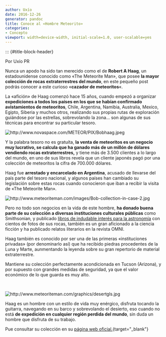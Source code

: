 ```yaml
---
author: Uxío
date: 2016-12-26
generator: pandoc
title: Conoce al «Hombre Meteorito»
categories:
- Concepto
viewport: width=device-width, initial-scale=1.0, user-scalable=yes
---
```


::: {#title-block-header}

Por Uxío PR

Nunca un apodo ha sido tan merecido como el de **Robert A Haag**, un
estadounidense conocido como «The Meteorite Man», que posee **la mayor
colección de rocas extraterrestres del mundo**, en este pequeño post
podrás conocer a este curioso «**cazador de meteoritos**«.

La «afición» de Haag comenzó hace 15 años, cuando empezó a organizar
**expediciones a todos los países en los que se habían confirmado
avistamientos de meteoritos**, Chile, Argentina, Namibia, Australia,
Mexico, Egipto, Siberia y muchos otros, realizando sus propias rutas de
exploración guiándose por las estrellas, sobrevolando la zona... son
algunas de sus técnicas para encontrar su particular tesoro.

![](http://www.novaspace.com/METEOR/PIX/Bobhaag.jpeg?v=1261126970717 "http://www.novaspace.com/METEOR/PIX/Bobhaag.jpeg")

Y la palabra tesoro no es gratuíta, **la venta de meteoritos es un
negocio muy lucrativo, se calcula que ha ganado más de un millón de
dólares vendiendo rocas extraterrestres,** y tiene más de 3.500 clientes
a lo largo del mundo, en uno de sus libros revela que un cliente japonés
pagó por una colección de meteoritos la cifra de 700.000 dólares.

Haag fue **arrestado y encarcelado en Argentina**, acusado de llevarse
del país parte del tesoro nacional, y algunos países han cambiado su
legislación sobre estas rocas cuando conocieron que iban a recibir la
visita de «The Meteorite Man».

![](http://www.meteoriteman.com/images/Bob-collection-in-case-2.jpg?v=1261127239002 "http://www.meteoriteman.com/images/Bob-collection-in-case-2.jpg")

Pero no todo son negocios en la vida de este hombre, **ha donado buena
parte de su colección a diversas instituciones culturales públicas**
como Smithsonian, y publicado [libros de indudable interés para la
astronomía](http://www.amazon.com/Robert-Haag-collection-meteorites-photographs/dp/B0006S6KVY)
con cientos de fotos de sus rocas, también es un gran aficionado a la
ciencia ficción y ha publicado relatos literarios en la revista OMNI.

Haag también es conocido por ser una de las primeras «instituciones
privadas» (por denominarlo así) que ha recibido piedras procedentes de
la Luna y Marte, aunmentando la leyenda sobre su gran repertorio de
material extraterrestre.

Mantiene su colección perfectamente acondicionada en Tucson (Arizona), y
por supuesto con grandes medidas de seguridad, ya que el valor económico
de lo que guarda es muy alto.

 

![](http://www.meteoriteman.com/graphics/desertgls.jpg?v=1261126905591 "http://www.meteoriteman.com/graphics/desertgls.jpg")

Haag es un hombre con un estilo de vida muy enérgico, disfruta tocando
la guitarra, navegando en su barco y sobrevolando el desierto, eso
cuando no está **de expedición en cualquier región perdida del mundo**,
sin duda un hombre que disfruta de su trabajo.

Pue consultar su colección en su [página web
oficial.](http://www.meteoriteman.com/){target="_blank"}
